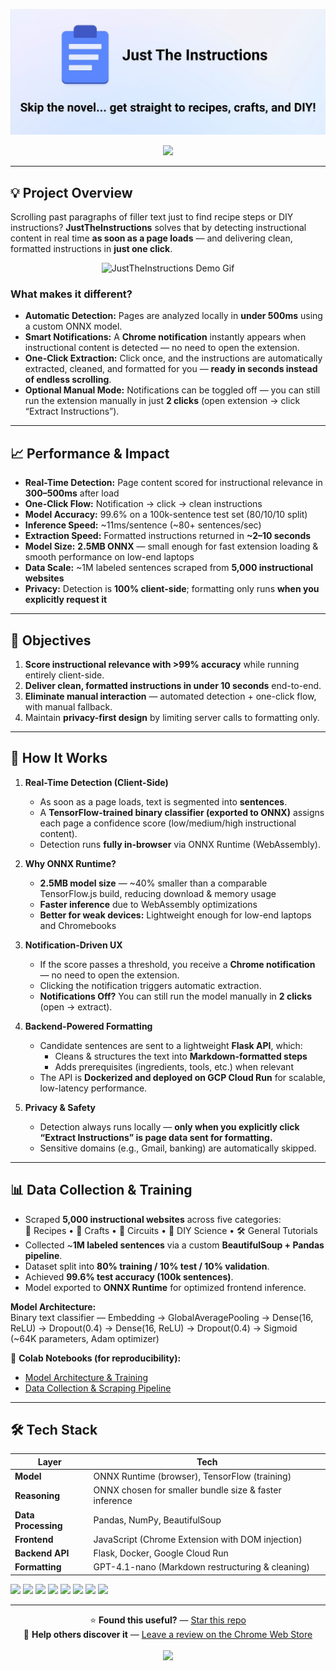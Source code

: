 <p align="center">
  <a href="https://chromewebstore.google.com/detail/just-the-instructions/lfoilkbebjommkenfehehofgoiopmenn" title="Install from Chrome Web Store">
    <img src="./extension/images/marquee.jpg" alt="JustTheInstructions Marquee"/>
  </a>
</p>

<p align="center">
  <a href="https://chromewebstore.google.com/detail/just-the-instructions/lfoilkbebjommkenfehehofgoiopmenn">
    <img src="https://img.shields.io/badge/⬇️ Install from Chrome Web Store-0A66C2?style=for-the-badge&logo=googlechrome&logoColor=white" />
  </a>
</p>

---

## 💡 Project Overview

Scrolling past paragraphs of filler text just to find recipe steps or DIY instructions? **JustTheInstructions** solves that by detecting instructional content in real time **as soon as a page loads** — and delivering clean, formatted instructions in **just one click**.

<p align="center">
  <img src="./extension/images/demo.gif" alt="JustTheInstructions Demo Gif"/> 
</p>

### **What makes it different?**

- **Automatic Detection:** Pages are analyzed locally in **under 500ms** using a custom ONNX model.
- **Smart Notifications:** A **Chrome notification** instantly appears when instructional content is detected — no need to open the extension.
- **One-Click Extraction:** Click once, and the instructions are automatically extracted, cleaned, and formatted for you — **ready in seconds instead of endless scrolling**.
- **Optional Manual Mode:** Notifications can be toggled off — you can still run the extension manually in just **2 clicks** (open extension → click “Extract Instructions”).

---

## 📈 Performance & Impact

- **Real-Time Detection:** Page content scored for instructional relevance in **300–500ms** after load
- **One-Click Flow:** Notification → click → clean instructions
- **Model Accuracy:** 99.6% on a 100k-sentence test set (80/10/10 split)
- **Inference Speed:** ~11ms/sentence (~80+ sentences/sec)
- **Extraction Speed:** Formatted instructions returned in **~2–10 seconds**
- **Model Size:** **2.5MB ONNX** — small enough for fast extension loading & smooth performance on low-end laptops
- **Data Scale:** ~1M labeled sentences scraped from **5,000 instructional websites**
- **Privacy:** Detection is **100% client-side**; formatting only runs **when you explicitly request it**

---

## 🧭 Objectives

1. **Score instructional relevance with >99% accuracy** while running entirely client-side.
2. **Deliver clean, formatted instructions in under 10 seconds** end-to-end.
3. **Eliminate manual interaction** — automated detection + one-click flow, with manual fallback.
4. Maintain **privacy-first design** by limiting server calls to formatting only.

---

## 🧠 How It Works

1. **Real-Time Detection (Client-Side)**

   - As soon as a page loads, text is segmented into **sentences**.
   - A **TensorFlow-trained binary classifier (exported to ONNX)** assigns each page a confidence score (low/medium/high instructional content).
   - Detection runs **fully in-browser** via ONNX Runtime (WebAssembly).

2. **Why ONNX Runtime?**

   - **2.5MB model size** — ~40% smaller than a comparable TensorFlow.js build, reducing download & memory usage
   - **Faster inference** due to WebAssembly optimizations
   - **Better for weak devices:** Lightweight enough for low-end laptops and Chromebooks

3. **Notification-Driven UX**

   - If the score passes a threshold, you receive a **Chrome notification** — no need to open the extension.
   - Clicking the notification triggers automatic extraction.
   - **Notifications Off?** You can still run the model manually in **2 clicks** (open → extract).

4. **Backend-Powered Formatting**

   - Candidate sentences are sent to a lightweight **Flask API**, which:
     - Cleans & structures the text into **Markdown-formatted steps**
     - Adds prerequisites (ingredients, tools, etc.) when relevant
   - The API is **Dockerized and deployed on GCP Cloud Run** for scalable, low-latency performance.

5. **Privacy & Safety**
   - Detection always runs locally — **only when you explicitly click “Extract Instructions” is page data sent for formatting.**
   - Sensitive domains (e.g., Gmail, banking) are automatically skipped.

---

## 📊 Data Collection & Training

- Scraped **5,000 instructional websites** across five categories:  
  🍲 Recipes • 🎨 Crafts • 🔌 Circuits • 🧪 DIY Science • 🛠️ General Tutorials
- Collected ~**1M labeled sentences** via a custom **BeautifulSoup + Pandas pipeline**.
- Dataset split into **80% training / 10% test / 10% validation**.
- Achieved **99.6% test accuracy (100k sentences)**.
- Model exported to **ONNX Runtime** for optimized frontend inference.

**Model Architecture:**  
Binary text classifier — Embedding → GlobalAveragePooling → Dense(16, ReLU) → Dropout(0.4) → Dense(16, ReLU) → Dropout(0.4) → Sigmoid (~64K parameters, Adam optimizer)

📄 **Colab Notebooks (for reproducibility):**

- [Model Architecture & Training](https://colab.research.google.com/drive/1nkqleu9FP2pN5D40q1NK_xuyOvsKG7vy?usp=sharing)
- [Data Collection & Scraping Pipeline](https://colab.research.google.com/drive/1k1D4zRW0nFicjkS-KqtCVW3y4mn8qSJR?usp=sharing)

---

## 🛠️ Tech Stack

| Layer               | Tech                                                   |
| ------------------- | ------------------------------------------------------ |
| **Model**           | ONNX Runtime (browser), TensorFlow (training)          |
| **Reasoning**       | ONNX chosen for smaller bundle size & faster inference |
| **Data Processing** | Pandas, NumPy, BeautifulSoup                           |
| **Frontend**        | JavaScript (Chrome Extension with DOM injection)       |
| **Backend API**     | Flask, Docker, Google Cloud Run                        |
| **Formatting**      | GPT-4.1-nano (Markdown restructuring & cleaning)       |

<p>
  <a href="https://www.tensorflow.org/"><img src="https://img.shields.io/badge/TensorFlow-FF6F00?style=for-the-badge&logo=tensorflow&logoColor=white" /></a>
  <a href="https://onnx.ai/"><img src="https://img.shields.io/badge/ONNX-005CED?style=for-the-badge&logo=onnx&logoColor=white" /></a>
  <a href="https://www.javascript.com/"><img src="https://img.shields.io/badge/JavaScript-F7DF1E?style=for-the-badge&logo=javascript&logoColor=black" /></a>
  <a href="https://www.google.com/intl/en_ca/colab/"><img src="https://img.shields.io/badge/Colab-F9AB00?style=for-the-badge&logo=googlecolab&logoColor=white" /></a>
  <a href="https://www.docker.com/"><img src="https://img.shields.io/badge/Docker-2496ED?style=for-the-badge&logo=docker&logoColor=white" /></a>
  <a href="https://cloud.google.com/"><img src="https://img.shields.io/badge/GCP-4285F4?style=for-the-badge&logo=googlecloud&logoColor=white" /></a>
  <a href="https://pandas.pydata.org/"><img src="https://img.shields.io/badge/Pandas-150458?style=for-the-badge&logo=pandas&logoColor=white" /></a>
  <a href="https://www.crummy.com/software/BeautifulSoup/"><img src="https://img.shields.io/badge/BeautifulSoup-FFC107?style=for-the-badge" /></a>
</p>

---

<p align="center">
  ⭐️ <strong>Found this useful?</strong> — <a href="https://github.com/kristiandiana/justtheinstructions">Star this repo</a>  
  <br />
  📝 <strong>Help others discover it</strong> — <a href="https://chromewebstore.google.com/detail/just-the-instructions/lfoilkbebjommkenfehehofgoiopmenn">Leave a review on the Chrome Web Store</a>
  <br/>
  <br/>
    <a href="https://chromewebstore.google.com/detail/just-the-instructions/lfoilkbebjommkenfehehofgoiopmenn">
    <img src="https://img.shields.io/badge/⬇️ Install from Chrome Web Store-0A66C2?style=for-the-badge&logo=googlechrome&logoColor=white" />
  </a>
</p>
